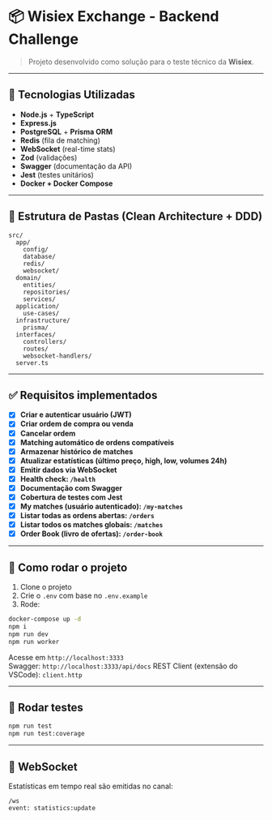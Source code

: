 # 📦 Wisiex Exchange - Backend Challenge

> Projeto desenvolvido como solução para o teste técnico da **Wisiex**.

---

## 🚀 Tecnologias Utilizadas

- **Node.js** + **TypeScript**
- **Express.js**
- **PostgreSQL** + **Prisma ORM**
- **Redis** (fila de matching)
- **WebSocket** (real-time stats)
- **Zod** (validações)
- **Swagger** (documentação da API)
- **Jest** (testes unitários)
- **Docker + Docker Compose**

---

## 📁 Estrutura de Pastas (Clean Architecture + DDD)

```
src/
  app/
    config/
    database/
    redis/
    websocket/
  domain/
    entities/
    repositories/
    services/
  application/
    use-cases/
  infrastructure/
    prisma/
  interfaces/
    controllers/
    routes/
    websocket-handlers/
  server.ts
```

---

## ✅ Requisitos implementados

- [x] **Criar e autenticar usuário (JWT)**
- [x] **Criar ordem de compra ou venda**
- [x] **Cancelar ordem**
- [x] **Matching automático de ordens compatíveis**
- [x] **Armazenar histórico de matches**
- [x] **Atualizar estatísticas (último preço, high, low, volumes 24h)**
- [x] **Emitir dados via WebSocket**
- [x] **Health check: `/health`**
- [x] **Documentação com Swagger**
- [x] **Cobertura de testes com Jest**
- [x] **My matches (usuário autenticado): `/my-matches`**
- [x] **Listar todas as ordens abertas: `/orders`**
- [x] **Listar todos os matches globais: `/matches`**
- [x] **Order Book (livro de ofertas): `/order-book`**

---

## 🔄 Como rodar o projeto

1. Clone o projeto
2. Crie o `.env` com base no `.env.example`
3. Rode:

```bash
docker-compose up -d
npm i
npm run dev
npm run worker
```

Acesse em `http://localhost:3333`  
Swagger: `http://localhost:3333/api/docs`
REST Client (extensão do VSCode): `client.http`

---

## 🧪 Rodar testes

```bash
npm run test
npm run test:coverage
```

---

## 📡 WebSocket

Estatísticas em tempo real são emitidas no canal:

```
/ws
event: statistics:update
```